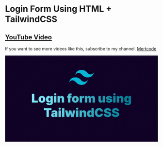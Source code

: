 # Login Form Using HTML + TailwindCSS
## [YouTube Video](https://youtu.be/bcddht3CcYw)

If you want to see more videos like this, subscribe to my channel. [Mertcode](https://www.youtube.com/@Mertcode)

![preview img](/tailwindcss-loginform-thumbnail.png)
